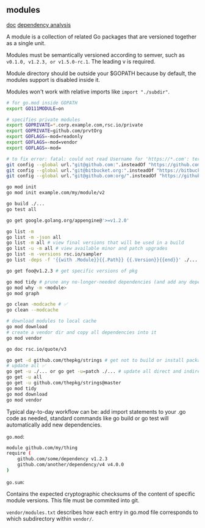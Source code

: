 modules
-

[doc](https://github.com/golang/go/wiki/Modules)
[dependency analysis](https://github.com/loov/goda)

A module is a collection of related Go packages
that are versioned together as a single unit.

Modules must be semantically versioned according to semver,
such as `v0.1.0, v1.2.3, or v1.5.0-rc.1`. The leading v is required.

Module directory should be outside your $GOPATH
because by default, the modules support is disabled inside it.

Modules won't work with relative imports like `import "./subdir"`.

````sh
# for go.mod inside GOPATH
export GO111MODULE=on

# specifies private modules
export GOPRIVATE=*.corp.example.com,rsc.io/private
export GOPRIVATE=github.com/prvtOrg
export GOFLAGS=-mod=readonly
export GOFLAGS=-mod=vendor
export GOFLAGS=-mod=

# to fix error: fatal: could not read Username for 'https://*.com': terminal prompts disabled
git config --global url."git@github.com:".insteadOf "https://github.com/"
git config --global url."git@bitbucket.org:".insteadOf "https://bitbucket.org/"
git config --global url."git@github.com:org/".insteadOf "https://github.com/org/"

go mod init
go mod init example.com/my/module/v2

go build ./...
go test all

go get google.golang.org/appengine@'>=v1.2.0'

go list -m
go list -m -json all
go list -m all # view final versions that will be used in a build
go list -u -m all # view available minor and patch upgrades
go list -m -versions rsc.io/sampler
go list -deps -f '{{with .Module}}{{.Path}} {{.Version}}{{end}}' ./... | sort -u

go get foo@v1.2.3 # get specific versions of pkg

go mod tidy # prune any no-longer-needed dependencies (and add any dependencies needed)
go mod why -m <module>
go mod graph

go clean -modcache # ✅
go clean --modcache

# download modules to local cache
go mod download
# create a vendor dir and copy all dependencies into it
go mod vendor

go doc rsc.io/quote/v3

go get -d github.com/thepkg/strings # get not to build or install package, just download
# update all ✅
go get -u ./... or go get -u=patch ./... # update all direct and indirect dependencies
go get -u all
go get -u github.com/thepkg/strings@master
go mod tidy
go mod download
go mod vendor
````

Typical day-to-day workflow can be:
add import statements to your .go code as needed,
standard commands like go build or go test will automatically add new dependencies.

`go.mod`:

````sh
module github.com/my/thing
require (
    github.com/some/dependency v1.2.3
    github.com/another/dependency/v4 v4.0.0
)
````

`go.sum`:

Contains the expected cryptographic checksums of the content of specific module versions.
This file must be commited into git.

`vendor/modules.txt` describes how each entry in go.mod file corresponds to which subdirectory within `vendor/`.
